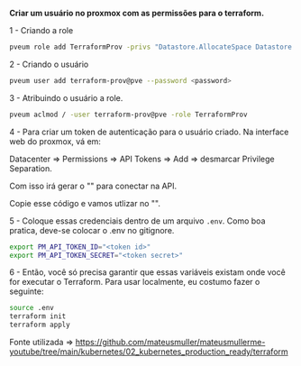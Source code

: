 <b>Criar um usuário no proxmox com as permissões para o terraform.</b>

1 - Criando a role
```bash
pveum role add TerraformProv -privs "Datastore.AllocateSpace Datastore.AllocateTemplate Datastore.Audit Pool.Allocate Sys.Audit Sys.Console Sys.Modify VM.Allocate VM.Audit VM.Clone VM.Config.CDROM VM.Config.Cloudinit VM.Config.CPU VM.Config.Disk VM.Config.HWType VM.Config.Memory VM.Config.Network VM.Config.Options VM.Migrate VM.Monitor VM.PowerMgmt SDN.Use"
```
2 - Criando o usuário
```bash
pveum user add terraform-prov@pve --password <password>
```
3 - Atribuindo o usuário a role.
```bash
pveum aclmod / -user terraform-prov@pve -role TerraformProv
```

4 - Para criar um token de autenticação para o usuário criado.
Na interface web do proxmox, vá em:

Datacenter => Permissions => API Tokens => Add => desmarcar Privilege Separation.

Com isso irá gerar o "<token secret>" para conectar na API.

Copie esse código e vamos utlizar no "<token secret>".

5 - Coloque essas credenciais dentro de um arquivo `.env`. Como boa pratica, deve-se colocar o .env no gitignore.

```bash
export PM_API_TOKEN_ID="<token id>"
export PM_API_TOKEN_SECRET="<token secret>"
```

6 - Então, você só precisa garantir que essas variáveis existam onde você for executar o Terraform. Para usar localmente, eu costumo fazer o seguinte:

```bash
source .env
terraform init
terraform apply
```

Fonte utilizada => https://github.com/mateusmuller/mateusmullerme-youtube/tree/main/kubernetes/02_kubernetes_production_ready/terraform